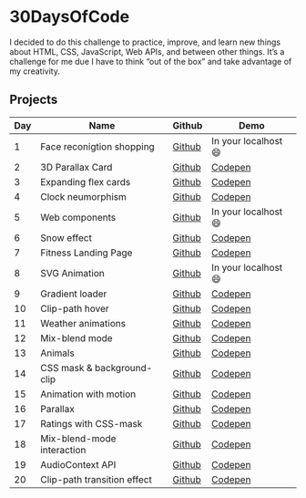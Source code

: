 # 30DaysOfCode

I decided to do this challenge to practice, improve, and learn new things about HTML, CSS, JavaScript, Web APIs, and between other things. It’s a challenge for me due I have to think “out of the box” and take advantage of my creativity.


## Projects

| Day | Name | Github | Demo |
| ------ | ------ | ------ | ------ |
| 1 | Face reconigtion shopping | [Github](https://github.com/henryzarza/30-days-of-code/tree/master/face-recognition-shopping) | In your localhost 😄 |
| 2 | 3D Parallax Card | [Github](https://github.com/henryzarza/30-days-of-code/tree/master/3d-parallax-card) | [Codepen](https://codepen.io/HenryZarza/full/YzqYwRb) |
| 3 | Expanding flex cards | [Github](https://github.com/henryzarza/30-days-of-code/tree/master/expanding-cards) | [Codepen](https://codepen.io/HenryZarza/full/PoPdjJz) |
| 4 | Clock neumorphism | [Github](https://github.com/henryzarza/30-days-of-code/tree/master/clock-neumorphism) | [Codepen](https://codepen.io/HenryZarza/full/mdPXJzE) |
| 5 | Web components | [Github](https://github.com/henryzarza/30-days-of-code/tree/master/web-components) | In your localhost 😄 |
| 6 | Snow effect | [Github](https://github.com/henryzarza/30-days-of-code/tree/master/snow-effect) | [Codepen](https://codepen.io/HenryZarza/full/rNBoNVo) |
| 7 | Fitness Landing Page | [Github](https://github.com/henryzarza/30-days-of-code/tree/master/fitness-landing-page) | [Codepen](https://codepen.io/HenryZarza/full/QWNmRxG) |
| 8 | SVG Animation | [Github](https://github.com/henryzarza/30-days-of-code/tree/master/svg-animation) | In your localhost 😄 |
| 9 | Gradient loader | [Github](https://github.com/henryzarza/30-days-of-code/tree/master/gradient-loader) | [Codepen](https://codepen.io/HenryZarza/full/qBZYLaZ) |
| 10 | Clip-path hover | [Github](https://github.com/henryzarza/30-days-of-code/tree/master/clip-path-hover) | [Codepen](https://codepen.io/HenryZarza/full/OJNEVKV) |
| 11 | Weather animations | [Github](https://github.com/henryzarza/30-days-of-code/tree/master/weather-animations) | [Codepen](https://codepen.io/HenryZarza/full/XWdYPjw) |
| 12 | Mix-blend mode | [Github](https://github.com/henryzarza/30-days-of-code/tree/master/mix-blend-mode) | [Codepen](https://codepen.io/HenryZarza/full/poyZrqG) |
| 13 | Animals | [Github](https://github.com/henryzarza/30-days-of-code/tree/master/animals) | [Codepen](https://codepen.io/HenryZarza/full/MWyqwog) |
| 14 | CSS mask & background-clip | [Github](https://github.com/henryzarza/30-days-of-code/tree/master/scroll-mask) | [Codepen](https://codepen.io/HenryZarza/full/aQrVEG) |
| 15 | Animation with motion | [Github](https://github.com/henryzarza/30-days-of-code/tree/master/animation-with-motion) | [Codepen](https://codepen.io/HenryZarza/full/xxVyEpB) |
| 16 | Parallax | [Github](https://github.com/henryzarza/30-days-of-code/tree/master/parallax) | [Codepen](https://codepen.io/HenryZarza/full/oNxaMwE) |
| 17 | Ratings with CSS-mask | [Github](https://github.com/henryzarza/30-days-of-code/tree/master/ratings) | [Codepen](https://codepen.io/HenryZarza/full/OJJxPXW) |
| 18 | Mix-blend-mode interaction | [Github](https://github.com/henryzarza/30-days-of-code/tree/master/mix-blend-mode-interaction) | [Codepen](https://codepen.io/HenryZarza/full/abNQKRz) |
| 19 | AudioContext API | [Github](https://github.com/henryzarza/30-days-of-code/tree/master/audio-web-api) | [Codepen](https://codepen.io/HenryZarza/full/vYGvWLm) |
| 20 | Clip-path transition effect | [Github](https://github.com/henryzarza/30-days-of-code/tree/master/clip-path-transition-effect) | [Codepen](https://codepen.io/HenryZarza/full/ExKGqBL) |
